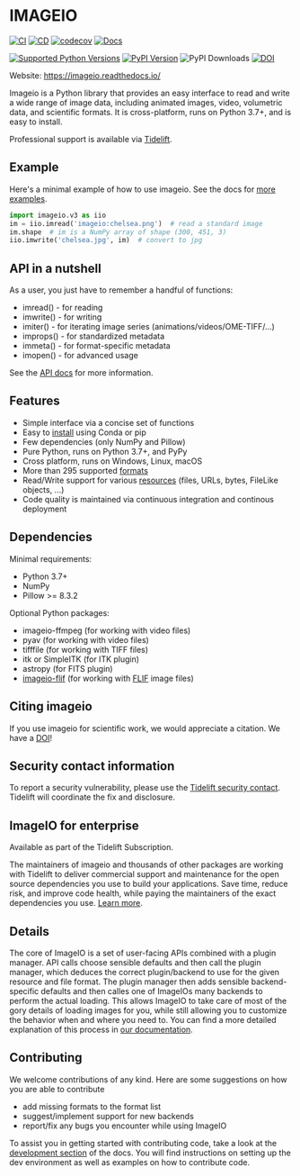 # IMAGEIO

[![CI](https://github.com/imageio/imageio/workflows/CI/badge.svg)](https://github.com/imageio/imageio/actions/workflows/ci.yml)
[![CD](https://github.com/imageio/imageio/workflows/CD/badge.svg)](https://github.com/imageio/imageio/actions/workflows/cd.yml)
[![codecov](https://codecov.io/gh/imageio/imageio/branch/master/graph/badge.svg?token=81Zhu9MDec)](https://codecov.io/gh/imageio/imageio)
[![Docs](https://readthedocs.org/projects/imageio/badge/?version=latest)](https://imageio.readthedocs.io)

[![Supported Python Versions](https://img.shields.io/pypi/pyversions/imageio.svg)](https://pypi.python.org/pypi/imageio/)
[![PyPI Version](https://img.shields.io/pypi/v/imageio.svg)](https://pypi.python.org/pypi/imageio/)
![PyPI Downloads](https://img.shields.io/pypi/dm/imageio?color=blue)
[![DOI](https://zenodo.org/badge/DOI/10.5281/zenodo.1488561.svg)](https://doi.org/10.5281/zenodo.1488561)



Website: https://imageio.readthedocs.io/

<p class='summary'>
Imageio is a Python library that provides an easy interface to read and
write a wide range of image data, including animated images, video,
volumetric data, and scientific formats. It is cross-platform, runs on
Python 3.7+, and is easy to install.
</p>

<p>
    Professional support is available via <a href='https://tidelift.com/funding/github/pypi/imageio'>Tidelift</a>.
</p>

<h2>Example</h2>
Here's a minimal example of how to use imageio. See the docs for
<a href='https://imageio.readthedocs.io/en/stable/examples.html'>more examples</a>.

```python
import imageio.v3 as iio
im = iio.imread('imageio:chelsea.png')  # read a standard image
im.shape  # im is a NumPy array of shape (300, 451, 3)
iio.imwrite('chelsea.jpg', im)  # convert to jpg
```

<h2>API in a nutshell</h2>
As a user, you just have to remember a handful of functions:

<ul>
    <li>imread() - for reading</li>
    <li>imwrite() - for writing</li>
    <li>imiter() - for iterating image series (animations/videos/OME-TIFF/...)</li>
    <li>improps() - for standardized metadata</li>
    <li>immeta() - for format-specific metadata</li>
    <li>imopen() - for advanced usage</li>
</ul>

See the <a href='https://imageio.readthedocs.io/en/stable/reference/index.html'>API docs</a> for more information.


<h2>Features</h2>
<ul>
    <li>Simple interface via a concise set of functions</li>
    <li>Easy to <a href='https://imageio.readthedocs.io/en/stable/getting_started/installation.html'>install</a> using Conda or pip</li>
    <li>Few dependencies (only NumPy and Pillow)</li>
    <li>Pure Python, runs on Python 3.7+, and PyPy</li>
    <li>Cross platform, runs on Windows, Linux, macOS</li>
    <li>More than 295 supported <a href='https://imageio.readthedocs.io/en/stable/formats/index.html'>formats</a></li>
    <li>Read/Write support for various <a href='https://imageio.readthedocs.io/en/stable/getting_started/requests.html'>resources</a> (files, URLs, bytes, FileLike objects, ...)</li>
    <li>Code quality is maintained via continuous integration and continous deployment</li>
</ul>


<h2>Dependencies</h2>

Minimal requirements:
<ul>
    <li>Python 3.7+</li>
    <li>NumPy</li>
    <li>Pillow >= 8.3.2</li>
</ul>

Optional Python packages:
<ul>
    <li>imageio-ffmpeg (for working with video files)</li>
    <li>pyav (for working with video files)</li>
    <li>tifffile (for working with TIFF files)</li>
    <li>itk or SimpleITK (for ITK plugin)</li>
    <li>astropy (for FITS plugin)</li>
    <li><a href='https://codeberg.org/monilophyta/imageio-flif'>imageio-flif</a> (for working with <a href='https://github.com/FLIF-hub/FLIF'>FLIF</a> image files)</li>
</ul>

<h2>Citing imageio</h2>
<p>
If you use imageio for scientific work, we would appreciate a citation.
We have a <a href='https://doi.org/10.5281/zenodo.1488561'>DOI</a>!
</p>


<h2>Security contact information</h2>

To report a security vulnerability, please use the
<a href='https://tidelift.com/security'>Tidelift security contact</a>.
Tidelift will coordinate the fix and disclosure.


<h2>ImageIO for enterprise</h2>

Available as part of the Tidelift Subscription.

The maintainers of imageio and thousands of other packages are working with Tidelift to deliver commercial support and maintenance for the open source dependencies you use to build your applications. Save time, reduce risk, and improve code health, while paying the maintainers of the exact dependencies you use.
<a href='https://tidelift.com/subscription/pkg/pypi-imageio?utm_source=pypi-imageio&utm_medium=referral&utm_campaign=readme'>Learn more</a>.


<h2>Details</h2>
<p>
    The core of ImageIO is a set of user-facing APIs combined with a plugin manager. API calls choose sensible defaults and then call the plugin manager, which deduces the correct plugin/backend to use for the given resource and file format. The plugin manager then adds sensible backend-specific defaults and then calles one of ImageIOs many backends to perform the actual loading. This allows ImageIO to take care of most of the gory details of loading images for you, while still allowing you to customize the behavior when and where you need to. You can find a more detailed explanation of this process in <a href='https://imageio.readthedocs.io/en/stable/getting_started/overview.htmle'>our documentation</a>.

<h2>Contributing</h2>

We welcome contributions of any kind. Here are some suggestions on how you are able to contribute

- add missing formats to the format list
- suggest/implement support for new backends
- report/fix any bugs you encounter while using ImageIO

To assist you in getting started with contributing code, take a look at the [development section](https://imageio.readthedocs.io/en/stable/development/index.html) of the docs. You will find instructions on setting up the dev environment as well as examples on how to contribute code.
